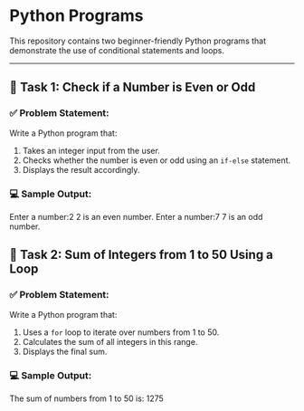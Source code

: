 # Python Programs

This repository contains two beginner-friendly Python programs that demonstrate the use of conditional statements and loops.

---

## 🧠 Task 1: Check if a Number is Even or Odd

### ✅ Problem Statement:
Write a Python program that:
1. Takes an integer input from the user.
2. Checks whether the number is even or odd using an `if-else` statement.
3. Displays the result accordingly.

### 💻 Sample Output:
Enter a number:2
2 is an even number.
Enter a number:7
7 is an odd number.

## 🔢 Task 2: Sum of Integers from 1 to 50 Using a Loop

### ✅ Problem Statement:
Write a Python program that:
1. Uses a `for` loop to iterate over numbers from 1 to 50.
2. Calculates the sum of all integers in this range.
3. Displays the final sum.

### 💻 Sample Output:
The sum of numbers from 1 to 50 is: 1275